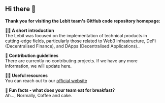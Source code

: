 ## Hi there 👋

**Thank you for visiting the Lebit team's GitHub code repository homepage:**

**🙋‍♀️ A short introduction**  
The Lebit was focused on the implementation of technical products in cutting-edge fields, particularly those related to Web3 infrastructure, DeFi (Decentralised Finance), and DApps (Decentralised Applications)..  <br/>

**🌈 Contribution guidelines**  
There are currently no contributing projects. If we have any more information, we will update here.  <br/>

**👩‍💻 Useful resources**  
You can reach out to our [official website](https://lebit.ai)  <br/>

**🍿 Fun facts - what does your team eat for breakfast?**  
Ah..., Normally, Coffee and cake.

